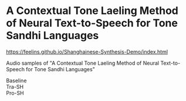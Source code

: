 # A Contextual Tone Laeling Method of Neural Text-to-Speech for Tone Sandhi Languages  

https://feelins.github.io/Shanghainese-Synthesis-Demo/index.html  

Audio samples of "A Contextual Tone Laeling Method of Neural Text-to-Speech for Tone Sandhi Languages"  

Baseline  
Tra-SH  
Pro-SH  
